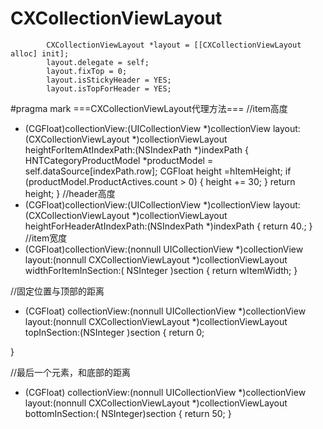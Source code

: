 #  CXCollectionViewLayout


            CXCollectionViewLayout *layout = [[CXCollectionViewLayout alloc] init];
            layout.delegate = self;
            layout.fixTop = 0;
            layout.isStickyHeader = YES;
            layout.isTopForHeader = YES;




#pragma mark ===CXCollectionViewLayout代理方法===
//item高度
- (CGFloat)collectionView:(UICollectionView *)collectionView
                   layout:(CXCollectionViewLayout *)collectionViewLayout
 heightForItemAtIndexPath:(NSIndexPath *)indexPath {
    HNTCategoryProductModel *productModel = self.dataSource[indexPath.row];
    CGFloat height =hItemHeight;
    if (productModel.ProductActives.count > 0) {
        height += 30;
    }
return height;
}
//header高度
- (CGFloat)collectionView:(UICollectionView *)collectionView
                   layout:(CXCollectionViewLayout *)collectionViewLayout
heightForHeaderAtIndexPath:(NSIndexPath *)indexPath {
    return 40.;
}
//item宽度
- (CGFloat)collectionView:(nonnull UICollectionView *)collectionView
                   layout:(nonnull CXCollectionViewLayout *)collectionViewLayout
    widthForItemInSection:( NSInteger )section
{
        return wItemWidth;
}

//固定位置与顶部的距离
- (CGFloat) collectionView:(nonnull UICollectionView *)collectionView
                    layout:(nonnull CXCollectionViewLayout *)collectionViewLayout
              topInSection:(NSInteger )section
{
        return 0;
   
}

//最后一个元素，和底部的距离
- (CGFloat) collectionView:(nonnull UICollectionView *)collectionView
                    layout:(nonnull CXCollectionViewLayout *)collectionViewLayout
           bottomInSection:( NSInteger)section
{
    return 50;
}
